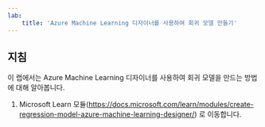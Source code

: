 ```yaml
---
lab:
    title: 'Azure Machine Learning 디자이너를 사용하여 회귀 모델 만들기'
---
```


## 지침
이 랩에서는 Azure Machine Learning 디자이너를 사용하여 회귀 모델을 만드는 방법에 대해 알아봅니다.

1.	Microsoft Learn 모듈(https://docs.microsoft.com/learn/modules/create-regression-model-azure-machine-learning-designer/) 로 이동합니다.
